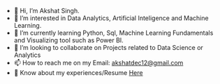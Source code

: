 - 👋 Hi, I’m Akshat Singh.
- 👀 I’m interested in Data Analytics, Artificial Inteligence and Machine Learning.
- 🌱 I’m currently learning Python, Sql, Machine Learning Fundamentals and Visualizing tool such as Power BI. 
- 💞️ I’m looking to collaborate on Projects related to Data Science or Analytics 
- 📫 How to reach me on my Email: akshatdec12@gmail.com
- 📄 Know about my experiences/Resume [Here]([https://drive.google.com/file/d/1YujH90q7WsAFfn-1jhnOaw3wD7g0DveJ/view?usp=sharing](https://drive.google.com/file/d/1y4dmZ1t-qo5MjHmSghsyns1OqoUHIDzf/view?usp=sharing))


<!---
AkshatS0/AkshatS0 is a ✨ special ✨ repository because its `README.md` (this file) appears on your GitHub profile.
You can click the Preview link to take a look at your changes.
--->
